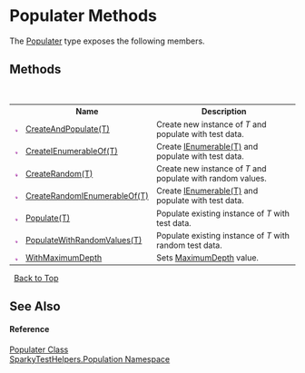 # Populater Methods
 

The <a href="T_SparkyTestHelpers_Population_Populater.md">Populater</a> type exposes the following members.


## Methods
&nbsp;<table><tr><th></th><th>Name</th><th>Description</th></tr><tr><td>![Public method](media/pubmethod.gif "Public method")</td><td><a href="M_SparkyTestHelpers_Population_Populater_CreateAndPopulate__1.md">CreateAndPopulate(T)</a></td><td>
Create new instance of *T* and populate with test data.</td></tr><tr><td>![Public method](media/pubmethod.gif "Public method")</td><td><a href="M_SparkyTestHelpers_Population_Populater_CreateIEnumerableOf__1.md">CreateIEnumerableOf(T)</a></td><td>
Create <a href="http://msdn2.microsoft.com/en-us/library/9eekhta0" target="_blank">IEnumerable(T)</a> and populate with test data.</td></tr><tr><td>![Public method](media/pubmethod.gif "Public method")</td><td><a href="M_SparkyTestHelpers_Population_Populater_CreateRandom__1.md">CreateRandom(T)</a></td><td>
Create new instance of *T* and populate with random values.</td></tr><tr><td>![Public method](media/pubmethod.gif "Public method")</td><td><a href="M_SparkyTestHelpers_Population_Populater_CreateRandomIEnumerableOf__1.md">CreateRandomIEnumerableOf(T)</a></td><td>
Create <a href="http://msdn2.microsoft.com/en-us/library/9eekhta0" target="_blank">IEnumerable(T)</a> and populate with test data.</td></tr><tr><td>![Public method](media/pubmethod.gif "Public method")</td><td><a href="M_SparkyTestHelpers_Population_Populater_Populate__1.md">Populate(T)</a></td><td>
Populate existing instance of *T* with test data.</td></tr><tr><td>![Public method](media/pubmethod.gif "Public method")</td><td><a href="M_SparkyTestHelpers_Population_Populater_PopulateWithRandomValues__1.md">PopulateWithRandomValues(T)</a></td><td>
Populate existing instance of *T* with random test data.</td></tr><tr><td>![Public method](media/pubmethod.gif "Public method")</td><td><a href="M_SparkyTestHelpers_Population_Populater_WithMaximumDepth.md">WithMaximumDepth</a></td><td>
Sets <a href="P_SparkyTestHelpers_Population_Populater_MaximumDepth.md">MaximumDepth</a> value.</td></tr></table>&nbsp;
<a href="#populater-methods.md">Back to Top</a>

## See Also


#### Reference
<a href="T_SparkyTestHelpers_Population_Populater.md">Populater Class</a><br /><a href="N_SparkyTestHelpers_Population.md">SparkyTestHelpers.Population Namespace</a><br />